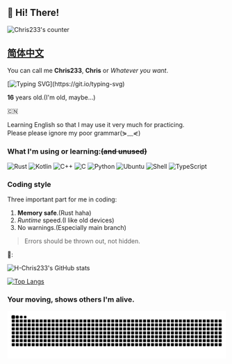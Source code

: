 ## 👋 Hi! There!

![Chris233's counter](https://count.getloli.com/@Chris233's+counter?name=Chris233%27s+counter&theme=green&padding=5&offset=0&align=top&scale=1&pixelated=1&darkmode=auto)

## **[简体中文](./README_zh.md "你好呀！")**

You can call me **Chris233**, **Chris** or *Whatever you want*.

[![Typing SVG](https://readme-typing-svg.demolab.com?font=Fira+Code&pause=1000&color=F77DF4&width=435&lines=Hello!;Chris233+is+here!;I+love+Rust!;Always+learning+new+things...;As+a+fish%2C+i+wanna+fly+in+the+sky!)](https://git.io/typing-svg)

**16** years old.(I'm old, maybe...)

🇨🇳

Learning English so that I may use it very much for practicing.  
Please please ignore my poor grammar(⋟﹏⋞)  

### What I'm using or learning:~~(and unused)~~

![Rust](https://img.shields.io/badge/-Rust-a8b9cc?style=for-the-badge&logo=rust&logoColor=fff)
![Kotlin](https://img.shields.io/badge/-Kotlin-7F52FF?style=for-the-badge&logo=kotlin&logoColor=fff)
![C++](https://img.shields.io/badge/-C++-00599C?style=for-the-badge&logo=cplusplus&logoColor=fff)
![C](https://img.shields.io/badge/-C-a8b9cc?style=for-the-badge&logo=C&logoColor=fff)
![Python](https://img.shields.io/badge/-Python-3776ab?style=for-the-badge&logo=python&logoColor=fff)
![Ubuntu](https://img.shields.io/badge/-Ubuntu-E34F26?style=for-the-badge&logo=ubuntu&logoColor=fff)
![Shell](https://img.shields.io/badge/-Shell-4eaa25?style=for-the-badge&logo=gnu%20bash&logoColor=fff)
![TypeScript](https://img.shields.io/badge/-TypeScript-3178C6?style=for-the-badge&logo=typescript&logoColor=fff)

### Coding style  
Three important part for me in coding:  
1. **Memory safe**.(Rust haha)
2. *Runtime* speed.(I like old devices)
3. No warnings.(Especially main branch)

>Errors should be thrown out, not hidden.

💩:

![H-Chris233's GitHub stats](https://github-readme-stats.vercel.app/api?username=H-Chris233&show_icons=true&icon_color=0366d6&theme=dark)

[![Top Langs](https://github-readme-stats.vercel.app/api/top-langs/?username=H-Chris233&hide=java,ruby&layout=compact&theme=dark)](https://github.com/anuraghazra/github-readme-stats)

### Your moving, shows others I'm alive.

<picture>
  <source media="(prefers-color-scheme: dark)" srcset="https://raw.githubusercontent.com/H-Chris233/H-Chris233/output/github-contribution-grid-snake-dark.svg">
  <source media="(prefers-color-scheme: light)" srcset="https://raw.githubusercontent.com/H-Chris233/H-Chris233/output/github-contribution-grid-snake.svg">
  <img alt="github contribution grid snake animation" src="https://raw.githubusercontent.com/H-Chris233/H-Chris233/output/github-contribution-grid-snake.svg">
</picture>

<!---
创造你的时候
神开了个玩笑
从此你灵魂滚烫
命运冰凉

你踏入这世界
在人群中犹如孤岛
于是
成长像是迷雾中的蹒跚
在风暴里聆听呢喃
猜测前进的方向

就这样
你两次学习如何生活
又经历两次死亡
临终时
你还剩下两个问题
首先
两个矛盾的梦如何被安放
然后
这些经历，回忆和梦究竟有什么意义
--->
